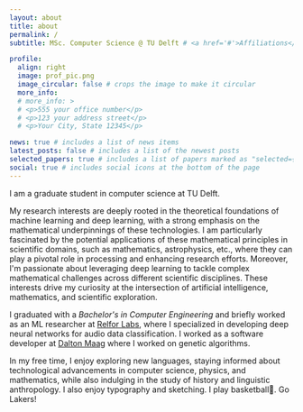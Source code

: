 ```yaml
---
layout: about
title: about
permalink: /
subtitle: MSc. Computer Science @ TU Delft # <a href='#'>Affiliations</a>. Address. Contacts. Moto. Etc.

profile:
  align: right
  image: prof_pic.png
  image_circular: false # crops the image to make it circular
  more_info:
  # more_info: >
  # <p>555 your office number</p>
  # <p>123 your address street</p>
  # <p>Your City, State 12345</p>

news: true # includes a list of news items
latest_posts: false # includes a list of the newest posts
selected_papers: true # includes a list of papers marked as "selected={true}"
social: true # includes social icons at the bottom of the page
---
```


I am a graduate student in computer science at TU Delft.

My research interests are deeply rooted in the theoretical foundations of
machine learning and deep learning, with a strong emphasis on the mathematical
underpinnings of these technologies. I am particularly fascinated by the
potential applications of these mathematical principles in scientific domains,
such as mathematics, astrophysics, etc., where they can play a pivotal role in
processing and enhancing research efforts. Moreover, I'm passionate about
leveraging deep learning to tackle complex mathematical challenges across
different scientific disciplines. These interests drive my curiosity at the
intersection of artificial intelligence, mathematics, and scientific
exploration.

I graduated with a _Bachelor's in Computer Engineering_ and briefly worked as an
ML researcher at [Relfor Labs](https://www.relfor.com/), where I specialized in developing deep neural networks for audio
data classification. I worked as a software developer at [Dalton
Maag](https://www.daltonmaag.com/) where I worked on genetic algorithms.

In my free time, I enjoy exploring new languages, staying informed about
technological advancements in computer science, physics, and
mathematics, while also indulging in the study of history and linguistic
anthropology. I also enjoy typography and sketching. I play basketball:basketball:. Go Lakers!
